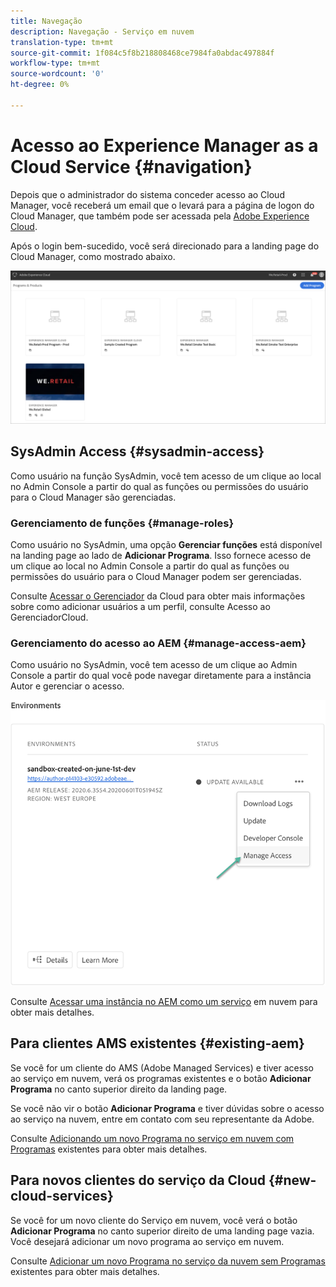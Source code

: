 ```yaml
---
title: Navegação
description: Navegação - Serviço em nuvem
translation-type: tm+mt
source-git-commit: 1f084c5f8b218808468ce7984fa0abdac497884f
workflow-type: tm+mt
source-wordcount: '0'
ht-degree: 0%

---
```



# Acesso ao Experience Manager as a Cloud Service {#navigation}

Depois que o administrador do sistema conceder acesso ao Cloud Manager, você receberá um email que o levará para a página de logon do Cloud Manager, que também pode ser acessada pela [Adobe Experience Cloud](https://my.cloudmanager.adobe.com/).

Após o login bem-sucedido, você será direcionado para a landing page do Cloud Manager, como mostrado abaixo.

![](assets/first_timelogin1.png)

## SysAdmin Access {#sysadmin-access}

Como usuário na função SysAdmin, você tem acesso de um clique ao local no Admin Console a partir do qual as funções ou permissões do usuário para o Cloud Manager são gerenciadas.

### Gerenciamento de funções {#manage-roles}

Como usuário no SysAdmin, uma opção **Gerenciar funções** está disponível na landing page ao lado de **Adicionar Programa**. Isso fornece acesso de um clique ao local no Admin Console a partir do qual as funções ou permissões do usuário para o Cloud Manager podem ser gerenciadas.

Consulte [Acessar o Gerenciador](https://docs.adobe.com/content/help/en/experience-manager-cloud-service/security/ims-support.html#accessing-cloud-manager) da Cloud para obter mais informações sobre como adicionar usuários a um perfil, consulte Acesso ao GerenciadorCloud.

### Gerenciamento do acesso ao AEM {#manage-access-aem}

Como usuário no SysAdmin, você tem acesso de um clique ao Admin Console a partir do qual você pode navegar diretamente para a instância Autor e gerenciar o acesso.

![](assets/manage-access1.png)

Consulte [Acessar uma instância no AEM como um serviço](https://docs.adobe.com/content/help/en/experience-manager-cloud-service/security/ims-support.html#accessing-instance-cloud-service) em nuvem para obter mais detalhes.

## Para clientes AMS existentes {#existing-aem}

Se você for um cliente do AMS (Adobe Managed Services) e tiver acesso ao serviço em nuvem, verá os programas existentes e o botão **Adicionar Programa** no canto superior direito da landing page.

Se você não vir o botão **Adicionar Programa** e tiver dúvidas sobre o acesso ao serviço na nuvem, entre em contato com seu representante da Adobe.

Consulte [Adicionando um novo Programa no serviço em nuvem com Programas](/help/onboarding/getting-access-to-aem-in-cloud/first-time-login.md#existing-program) existentes para obter mais detalhes.

## Para novos clientes do serviço da Cloud {#new-cloud-services}

Se você for um novo cliente do Serviço em nuvem, você verá o botão **Adicionar Programa** no canto superior direito de uma landing page vazia. Você desejará adicionar um novo programa ao serviço em nuvem.

Consulte [Adicionar um novo Programa no serviço da nuvem sem Programas](/help/onboarding/getting-access-to-aem-in-cloud/first-time-login.md#no-program) existentes para obter mais detalhes.

